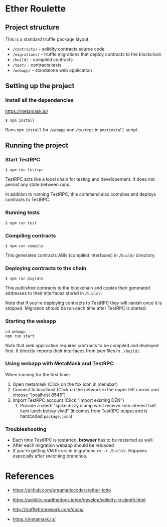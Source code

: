# Ether Roulette

## Project structure

This is a standard truffle package layout:

- `/contracts/` - solidity contracts source code
- `/migrations/` - truffle migrations that deploy contracts to the blockchain
- `/build/` - compiled contracts
- `/test/` - contracts tests
- `/webapp/` - standalone web application

## Setting up the project

### Install all the dependencies

https://metamask.io/

`$ npm install`

Runs `npm install` for `/webapp` and `/testrpc` in `postinstall` script.

## Running the project

### Start TestRPC

`$ npm run testrpc`

TestRPC acts like a local chain for testing and developement.
It does not persist any state between runs.

In addition to running TestRPC, this command also compiles and deploys contracts to TestRPC.

### Running tests

`$ npm run test`

### Compiling contracts

`$ npm run compile`

This generates contracts ABIs (compiled interfaces) in `/build/` directory.

### Deploying contracts to the chain

`$ npm run migrate`

This published contracts to the blockchain and copies their generated
addresses to their interfaces stored in `/build/`.

Note that if you're deploying contracts to TestRPC they will vanish
once it is stopped. Migration should be run each time after TestRPC is started.

### Starting the webapp

``` shell
cd webapp
npm run start
```

Note that web application requires contracts to be compiled and
deployed first. It directly imports their interfaces from json files
in `./build/`.

### Using webapp with MetaMask and TestRPC

When running for the first time:

1. Open metamask (Click on the fox icon in menubar)
2. Connect to localhost (Click on the network in the upper left corner and choose "localhost 8545")
3. Import TestRPC account (Click "Import existing DEN")
   1. Provide a seed: "spike dizzy clump wrist receive limb interest half item lunch betray vivid"
      (it comes from TestRPC output and is hardcoded `package.json`)

### Troubleshooting

- Each time TestRPC is restarted, **browser** has to be
restarted as well.
- After each migration webapp should be reloaded
- If you're getting VM Errors in migrations `rm -r /build/`. Happens especially after switching branches.

# References

- https://github.com/pragmaticcoders/ether-lotto

- https://solidity.readthedocs.io/en/develop/solidity-in-depth.html

- http://truffleframework.com/docs/

- https://metamask.io/
